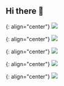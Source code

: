 ## Hi there 👋
{: align="center"}
![](http://github-profile-summary-cards.vercel.app/api/cards/profile-details?username=static-fuji&theme=react)

{: align="center"}
![](http://github-profile-summary-cards.vercel.app/api/cards/repos-per-language?username=static-fuji&theme=react)

{: align="center"}
![](http://github-profile-summary-cards.vercel.app/api/cards/most-commit-language?username=static-fuji&theme=react)

{: align="center"}
![](http://github-profile-summary-cards.vercel.app/api/cards/stats?username=static-fuji&theme=react)

{: align="center"}
![](http://github-profile-summary-cards.vercel.app/api/cards/productive-time?username=static-fuji&theme=react&utcOffset=8)
